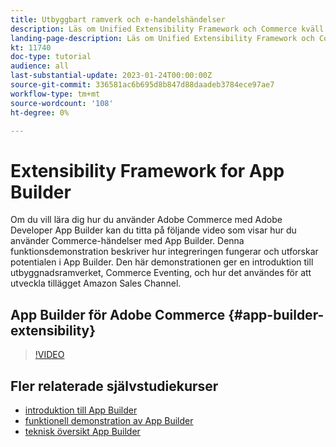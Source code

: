 ```yaml
---
title: Utbyggbart ramverk och e-handelshändelser
description: Läs om Unified Extensibility Framework och Commerce kväll
landing-page-description: Läs om Unified Extensibility Framework och Commerce kväll
kt: 11740
doc-type: tutorial
audience: all
last-substantial-update: 2023-01-24T00:00:00Z
source-git-commit: 336581ac6b695d8b847d88daadeb3784ece97ae7
workflow-type: tm+mt
source-wordcount: '108'
ht-degree: 0%

---
```



# Extensibility Framework for App Builder

Om du vill lära dig hur du använder Adobe Commerce med Adobe Developer App Builder kan du titta på följande video som visar hur du använder Commerce-händelser med App Builder. Denna funktionsdemonstration beskriver hur integreringen fungerar och utforskar potentialen i App Builder. Den här demonstrationen ger en introduktion till utbyggnadsramverket, Commerce Eventing, och hur det användes för att utveckla tillägget Amazon Sales Channel.

## App Builder för Adobe Commerce {#app-builder-extensibility}

>[!VIDEO](https://video.tv.adobe.com/v/3413328)

## Fler relaterade självstudiekurser

- [introduktion till App Builder](../app-builder/introduction-to-app-builder.md)
- [funktionell demonstration av App Builder](../app-builder/app-builder-functional-demonstration.md)
- [teknisk översikt App Builder](../app-builder/app-builder-technical-overview.md)
